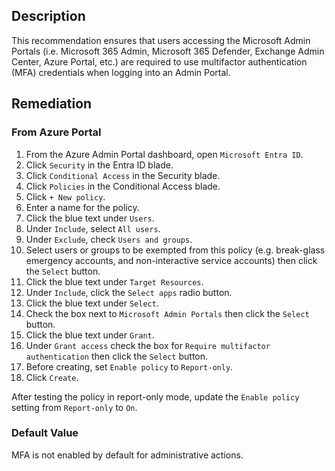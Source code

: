 ## Description

This recommendation ensures that users accessing the Microsoft Admin Portals (i.e. Microsoft 365 Admin, Microsoft 365 Defender, Exchange Admin Center, Azure Portal, etc.) are required to use multifactor authentication (MFA) credentials when logging into an Admin Portal.

## Remediation

### From Azure Portal

1. From the Azure Admin Portal dashboard, open `Microsoft Entra ID`.
2. Click `Security` in the Entra ID blade.
3. Click `Conditional Access` in the Security blade.
4. Click `Policies` in the Conditional Access blade.
5. Click `+ New policy`.
6. Enter a name for the policy.
7. Click the blue text under `Users`.
8. Under `Include`, select `All users`.
9. Under `Exclude`, check `Users and groups`.
10. Select users or groups to be exempted from this policy (e.g. break-glass emergency accounts, and non-interactive service accounts) then click the `Select` button.
11. Click the blue text under `Target Resources`.
12. Under `Include`, click the `Select apps` radio button.
13. Click the blue text under `Select`.
14. Check the box next to `Microsoft Admin Portals` then click the `Select` button.
15. Click the blue text under `Grant`.
16. Under `Grant access` check the box for `Require multifactor authentication` then click the `Select` button.
17. Before creating, set `Enable policy` to `Report-only`.
18. Click `Create`.

After testing the policy in report-only mode, update the `Enable policy` setting from `Report-only` to `On`.

### Default Value

MFA is not enabled by default for administrative actions.

